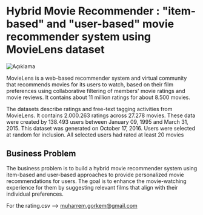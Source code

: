 # Hybrid Movie Recommender : "item-based" and "user-based" movie recommender system using MovieLens dataset

![Açıklama](https://movielens.org/images/site/main-screen.png)

MovieLens is a web-based recommender system and virtual community that recommends movies for its users to watch, based on their film preferences using collaborative filtering of members' movie ratings and movie reviews. It contains about 11 million ratings for about 8.500 movies.

The datasets describe ratings and free-text tagging activities from MovieLens. It contains 2.000.263 ratings across 27.278 movies. These data were created by 138.493 users between January 09, 1995 and March 31, 2015. This dataset was generated on October 17, 2016. Users were selected at random for inclusion. All selected users had rated at least 20 movies
## Business Problem
The business problem is to build a hybrid movie recommender system using item-based and user-based approaches to provide personalized movie recommendations for users. The goal is to enhance the movie-watching experience for them by suggesting relevant films that align with their individual preferences.

For the rating.csv --> muharrem.gorkem@gmail.com
